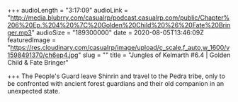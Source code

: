 +++
audioLength = "3:17:09"
audioLink = "http://media.blubrry.com/casualrp/podcast.casualrp.com/public/Chapter%206%20Ep.%204%20%7C%20Golden%20Child%20%26%20Fate%20Bringer.mp3"
audioSize = "189300000"
date = 2020-08-05T13:46:09Z
featuredImage = "https://res.cloudinary.com/casualrp/image/upload/c_scale,f_auto,w_1600/v1598491370/ch6ep4.jpg"
slug = ""
title = "Jungles of Kelmarth #6.4 | Golden Child & Fate Bringer"

+++
The People's Guard leave Shinrin and travel to the Pedra tribe, only to be confronted with ancient forest guardians and their old companion in an unexpected state.